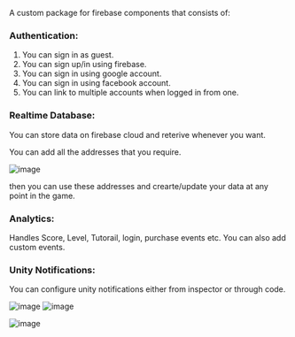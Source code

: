 A custom package for firebase components that consists of:

### Authentication:

1) You can sign in as guest.
2) You can sign up/in using firebase.
3) You can sign in using google account.
4) You can sign in using facebook account.
5) You can link to multiple accounts when logged in from one.
   
### Realtime Database:

You can store data on firebase cloud and reterive whenever you want.

You can add all the addresses that you require.

![image](https://github.com/user-attachments/assets/dc473154-03a2-4bba-bbc1-a70467cf6c43)

then you can use these addresses and crearte/update your data at any point in the game.

### Analytics:

Handles Score, Level, Tutorail, login, purchase events etc. You can also add custom events.

### Unity Notifications:

You can configure unity notifications either from inspector or through code.

![image](https://github.com/user-attachments/assets/d33752db-96f6-4032-a0c4-f7de896287cb)
![image](https://github.com/user-attachments/assets/0d267d10-ca84-4be6-9d7d-b3bdf6b3e348)

![image](https://github.com/user-attachments/assets/bc82d13c-aa41-4452-8338-f51eb4b19bf6)


